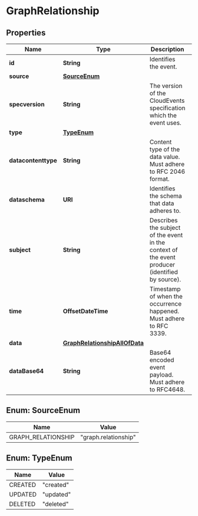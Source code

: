 

# GraphRelationship


## Properties

| Name | Type | Description | Notes |
|------------ | ------------- | ------------- | -------------|
|**id** | **String** | Identifies the event. |  |
|**source** | [**SourceEnum**](#SourceEnum) |  |  |
|**specversion** | **String** | The version of the CloudEvents specification which the event uses. |  |
|**type** | [**TypeEnum**](#TypeEnum) |  |  |
|**datacontenttype** | **String** | Content type of the data value. Must adhere to RFC 2046 format. |  [optional] |
|**dataschema** | **URI** | Identifies the schema that data adheres to. |  [optional] |
|**subject** | **String** | Describes the subject of the event in the context of the event producer (identified by source). |  [optional] |
|**time** | **OffsetDateTime** | Timestamp of when the occurrence happened. Must adhere to RFC 3339. |  [optional] |
|**data** | [**GraphRelationshipAllOfData**](GraphRelationshipAllOfData.md) |  |  [optional] |
|**dataBase64** | **String** | Base64 encoded event payload. Must adhere to RFC4648. |  [optional] |



## Enum: SourceEnum

| Name | Value |
|---- | -----|
| GRAPH_RELATIONSHIP | &quot;graph.relationship&quot; |



## Enum: TypeEnum

| Name | Value |
|---- | -----|
| CREATED | &quot;created&quot; |
| UPDATED | &quot;updated&quot; |
| DELETED | &quot;deleted&quot; |



